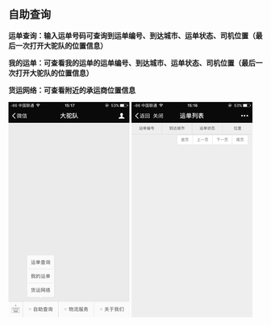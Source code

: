 ## **自助查询**

**运单查询：输入运单号码可查询到运单编号、到达城市、运单状态、司机位置（最后一次打开大驼队的位置信息）**

**我的运单：可查看我的运单的运单编号、到达城市、运单状态、司机位置（最后一次打开大驼队的位置信息）**

**货运网络：可查看附近的承运商位置信息**

![](/assets/自助查询菜单.png)                  ![](/assets/运单列表.png)

